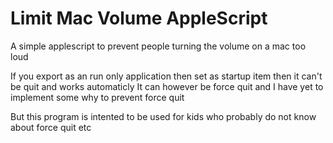 # Limit Mac Volume AppleScript
A simple applescript to prevent people turning the volume on a mac too loud

If you export as an run only application then set as startup item then it can't be quit and works automaticly
It can however be force quit and I have yet to implement some why to prevent force quit

But this program is intented to be used for kids who probably do not know about force quit etc
